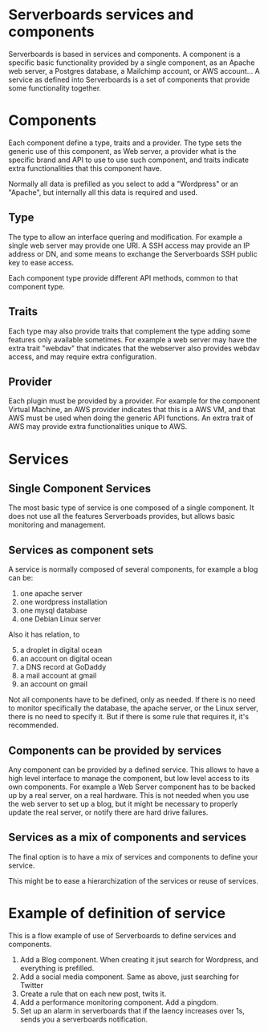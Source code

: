 # Serverboards services and components

Serverboards is based in services and components. A component is a specific basic
functionality provided by a single component, as an Apache web server, a Postgres
database, a Mailchimp account, or AWS account... A service as defined into
Serverboards is a set of components that provide some functionality together.

# Components

Each component define a type, traits and a provider. The type sets the generic
use of this component, as Web server, a provider what is the specific brand
and API to use to use such component, and traits indicate extra functionalities
that this component have.

Normally all data is prefilled as you select to add a "Wordpress" or an "Apache",
but internally all this data is required and used.

## Type

The type to allow an interface quering and modification. For example a single web
server may provide one URI. A SSH access may provide an IP address or DN, and
some means to exchange the Serverboards SSH public key to ease access.

Each component type provide different API methods, common to that component type.

## Traits

Each type may also provide traits that complement the type adding some features
only available sometimes. For example a web server may have the extra trait
"webdav" that indicates that the webserver also provides webdav access, and
may require extra configuration.


## Provider

Each plugin must be provided by a provider. For example for the component
Virtual Machine, an AWS provider indicates that this is a AWS VM, and that
AWS must be used when doing the generic API functions. An extra trait of AWS
may provide extra functionalities unique to AWS.


# Services

## Single Component Services

The most basic type of service is one composed of a single component. It does
not use all the features Serverboads provides, but allows basic monitoring and
management.

## Services as component sets

A service is normally composed of several components, for example a blog can be:

1. one apache server
2. one wordpress installation
3. one mysql database
4. one Debian Linux server

Also it has relation, to

5. a droplet in digital ocean
6. an account on digital ocean
7. a DNS record at GoDaddy
8. a mail account at gmail
9. an account on gmail

Not all components have to be defined, only as needed. If there is no need to
monitor specifically the database, the apache server, or the Linux server,
there is no need to specify it. But if there is some rule that requires it,
it's recommended.

## Components can be provided by services

Any component can be provided by a defined service. This allows to have a high
level interface to manage the component, but low level access to its own
components. For example a Web Server component has to be backed up by a real
server, on a real hardware. This is not needed when you use the web server to
set up a blog, but it might be necessary to properly update the real server,
or notify there are hard drive failures.

## Services as a mix of components and services

The final option is to have a mix of services and components to define your
service.

This might be to ease a hierarchization of the services or reuse of services.

# Example of definition of service

This is a flow example of use of Serverboards to define services and components.

1. Add a Blog component. When creating it jsut search for Wordpress, and
   everything is prefilled.
2. Add a social media component. Same as above, just searching for Twitter
3. Create a rule that on each new post, twits it.
4. Add a performance monitoring component. Add a pingdom.
5. Set up an alarm in serverboards that if the laency increases over 1s, sends
   you a serverboards notification.
